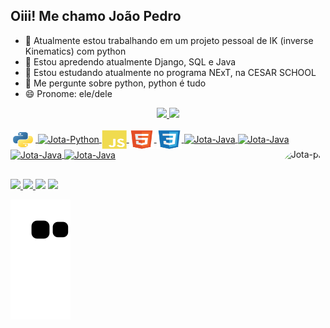 <h2>Oiii! Me chamo João Pedro</h2>

- 🔭 Atualmente estou trabalhando em um projeto pessoal de IK (inverse Kinematics) com python
- 🌱 Estou apredendo atualmente Django, SQL e Java
- 📖 Estou estudando atualmente no programa NExT, na CESAR SCHOOL
- 💬 Me pergunte sobre python, python é tudo
- 😄 Pronome: ele/dele

<div align="center" style="display: inline_block">
  <a href="https://github.com/JotaPeans">
  <img height="160em" src="https://github-readme-stats.vercel.app/api?username=JotaPeans&show_icons=true&theme=dark&include_all_commits=true&count_private=true"/>
  <img height="160em" src="https://github-readme-stats.vercel.app/api/top-langs/?username=JotaPeans&theme=dark&layout=compact"/>
</div>

<div style="display: inline_block"><br>
  <img align="center" alt="Jota-Python" height="30" width="40" src="https://raw.githubusercontent.com/devicons/devicon/master/icons/python/python-original.svg">
  <img align="center" alt="Jota-Python" height="30" width="40" src="https://cdn.jsdelivr.net/gh/devicons/devicon/icons/django/django-plain.svg">
  <img align="center" alt="Jota-Js" height="30" width="40" src="https://raw.githubusercontent.com/devicons/devicon/master/icons/javascript/javascript-plain.svg">
  <img align="center" alt="Jota-HTML" height="30" width="40" src="https://raw.githubusercontent.com/devicons/devicon/master/icons/html5/html5-original.svg">
  <img align="center" alt="Jota-CSS" height="30" width="40" src="https://raw.githubusercontent.com/devicons/devicon/master/icons/css3/css3-original.svg">
  <img align="center" alt="Jota-Java" height="30" width="40" src="https://cdn.jsdelivr.net/gh/devicons/devicon/icons/java/java-original.svg">
  <img align="center" alt="Jota-Java" height="30" width="40" src="https://cdn.jsdelivr.net/gh/devicons/devicon/icons/sqlite/sqlite-original.svg">
  <img align="center" alt="Jota-Java" height="30" width="40" src="https://cdn.jsdelivr.net/gh/devicons/devicon/icons/git/git-original.svg">
  <img align="center" alt="Jota-Java" height="30" width="40" src="https://cdn.jsdelivr.net/gh/devicons/devicon/icons/photoshop/photoshop-line.svg">
  <img align="right" alt="Jota-pic" height="150" style="border-radius:50px;" src="https://i.imgur.com/16VpBXF.png">
</div>

##

<div> 
  <a href="https://instagram.com/joao.pedro0202" target="_blank"><img src="https://img.shields.io/badge/-Instagram-%23E4405F?style=for-the-badge&logo=instagram&logoColor=white" target="_blank"</a>
 <a href="https://discord.gg/ExpTkKkHGp" target="_blank"><img src="https://img.shields.io/badge/Discord-7289DA?style=for-the-badge&logo=discord&logoColor=white" target="_blank"</a> 
  <a href = "mailto:jpfontesferreira1@gmail.com"><img src="https://img.shields.io/badge/-Gmail-%23333?style=for-the-badge&logo=gmail&logoColor=white" target="_blank"></a>
  <a href="www.linkedin.com/in/joão-pedro-fontes-ferreira-5559221a5" target="_blank"><img src="https://img.shields.io/badge/-LinkedIn-%230077B5?style=for-the-badge&logo=linkedin&logoColor=white" target="_blank"></a>
   
   ![Snake animation](https://github.com/JotaPeans/JotaPeans/blob/output/github-contribution-grid-snake.svg)
 
</div>

